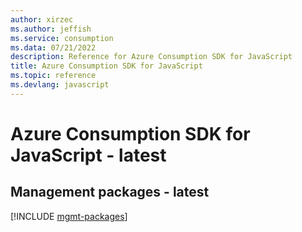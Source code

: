 ```yaml
---
author: xirzec
ms.author: jeffish
ms.service: consumption
ms.data: 07/21/2022
description: Reference for Azure Consumption SDK for JavaScript
title: Azure Consumption SDK for JavaScript
ms.topic: reference
ms.devlang: javascript
---
```

# Azure Consumption SDK for JavaScript - latest

## Management packages - latest
[!INCLUDE [mgmt-packages](consumption-mgmt-index.md)]